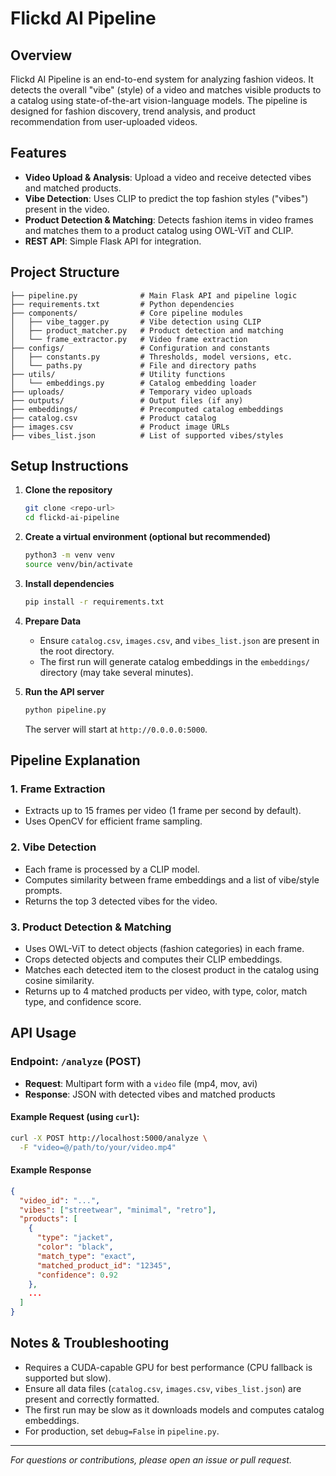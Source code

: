 # Flickd AI Pipeline

## Overview
Flickd AI Pipeline is an end-to-end system for analyzing fashion videos. It detects the overall "vibe" (style) of a video and matches visible products to a catalog using state-of-the-art vision-language models. The pipeline is designed for fashion discovery, trend analysis, and product recommendation from user-uploaded videos.

## Features
- **Video Upload & Analysis**: Upload a video and receive detected vibes and matched products.
- **Vibe Detection**: Uses CLIP to predict the top fashion styles ("vibes") present in the video.
- **Product Detection & Matching**: Detects fashion items in video frames and matches them to a product catalog using OWL-ViT and CLIP.
- **REST API**: Simple Flask API for integration.

## Project Structure
```
├── pipeline.py              # Main Flask API and pipeline logic
├── requirements.txt         # Python dependencies
├── components/              # Core pipeline modules
│   ├── vibe_tagger.py       # Vibe detection using CLIP
│   ├── product_matcher.py   # Product detection and matching
│   └── frame_extractor.py   # Video frame extraction
├── configs/                 # Configuration and constants
│   ├── constants.py         # Thresholds, model versions, etc.
│   └── paths.py             # File and directory paths
├── utils/                   # Utility functions
│   └── embeddings.py        # Catalog embedding loader
├── uploads/                 # Temporary video uploads
├── outputs/                 # Output files (if any)
├── embeddings/              # Precomputed catalog embeddings
├── catalog.csv              # Product catalog
├── images.csv               # Product image URLs
├── vibes_list.json          # List of supported vibes/styles
```

## Setup Instructions
1. **Clone the repository**
   ```bash
   git clone <repo-url>
   cd flickd-ai-pipeline
   ```
2. **Create a virtual environment (optional but recommended)**
   ```bash
   python3 -m venv venv
   source venv/bin/activate
   ```
3. **Install dependencies**
   ```bash
   pip install -r requirements.txt
   ```
4. **Prepare Data**
   - Ensure `catalog.csv`, `images.csv`, and `vibes_list.json` are present in the root directory.
   - The first run will generate catalog embeddings in the `embeddings/` directory (may take several minutes).

5. **Run the API server**
   ```bash
   python pipeline.py
   ```
   The server will start at `http://0.0.0.0:5000`.

## Pipeline Explanation
### 1. Frame Extraction
- Extracts up to 15 frames per video (1 frame per second by default).
- Uses OpenCV for efficient frame sampling.

### 2. Vibe Detection
- Each frame is processed by a CLIP model.
- Computes similarity between frame embeddings and a list of vibe/style prompts.
- Returns the top 3 detected vibes for the video.

### 3. Product Detection & Matching
- Uses OWL-ViT to detect objects (fashion categories) in each frame.
- Crops detected objects and computes their CLIP embeddings.
- Matches each detected item to the closest product in the catalog using cosine similarity.
- Returns up to 4 matched products per video, with type, color, match type, and confidence score.

## API Usage
### Endpoint: `/analyze` (POST)
- **Request**: Multipart form with a `video` file (mp4, mov, avi)
- **Response**: JSON with detected vibes and matched products

#### Example Request (using `curl`):
```bash
curl -X POST http://localhost:5000/analyze \
  -F "video=@/path/to/your/video.mp4"
```

#### Example Response
```json
{
  "video_id": "...",
  "vibes": ["streetwear", "minimal", "retro"],
  "products": [
    {
      "type": "jacket",
      "color": "black",
      "match_type": "exact",
      "matched_product_id": "12345",
      "confidence": 0.92
    },
    ...
  ]
}
```

## Notes & Troubleshooting
- Requires a CUDA-capable GPU for best performance (CPU fallback is supported but slow).
- Ensure all data files (`catalog.csv`, `images.csv`, `vibes_list.json`) are present and correctly formatted.
- The first run may be slow as it downloads models and computes catalog embeddings.
- For production, set `debug=False` in `pipeline.py`.

---

*For questions or contributions, please open an issue or pull request.* 